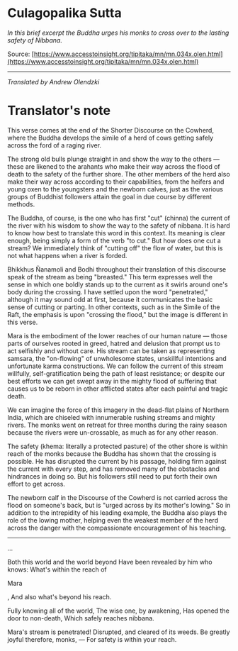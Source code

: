 # Culagopalika Sutta

*In this brief excerpt the Buddha urges his monks to cross over to the lasting safety of Nibbana.*

Source: [https://www.accesstoinsight.org/tipitaka/mn/mn.034x.olen.html](https://www.accesstoinsight.org/tipitaka/mn/mn.034x.olen.html)

---

*Translated by Andrew Olendzki*

# Translator's note

This verse comes at the end of the Shorter Discourse on the Cowherd, where the Buddha develops the simile of a herd of cows getting safely across the ford of a raging river.

The strong old bulls plunge straight in and show the way to the others — these are likened to the arahants who make their way across the flood of death to the safety of the further shore. The other members of the herd also make their way across according to their capabilities, from the heifers and young oxen to the youngsters and the newborn calves, just as the various groups of Buddhist followers attain the goal in due course by different methods.

The Buddha, of course, is the one who has first "cut" (chinna) the current of the river with his wisdom to show the way to the safety of nibbana. It is hard to know how best to translate this word in this context. Its meaning is clear enough, being simply a form of the verb "to cut." But how does one cut a stream? We immediately think of "cutting off" the flow of water, but this is not what happens when a river is forded.

Bhikkhus Ñanamoli and Bodhi throughout their translation of this discourse speak of the stream as being "breasted." This term expresses well the sense in which one boldly stands up to the current as it swirls around one's body during the crossing. I have settled upon the word "penetrated," although it may sound odd at first, because it communicates the basic sense of cutting or parting. In other contexts, such as in the Simile of the Raft, the emphasis is upon "crossing the flood," but the image is different in this verse.

Mara is the embodiment of the lower reaches of our human nature — those parts of ourselves rooted in greed, hatred and delusion that prompt us to act selfishly and without care. His stream can be taken as representing samsara, the "on-flowing" of unwholesome states, unskillful intentions and unfortunate karma constructions. We can follow the current of this stream willfully, self-gratification being the path of least resistance; or despite our best efforts we can get swept away in the mighty flood of suffering that causes us to be reborn in other afflicted states after each painful and tragic death.

We can imagine the force of this imagery in the dead-flat plains of Northern India, which are chiseled with innumerable rushing streams and mighty rivers. The monks went on retreat for three months during the rainy season because the rivers were un-crossable, as much as for any other reason.

The safety (khema: literally a protected pasture) of the other shore is within reach of the monks because the Buddha has shown that the crossing is possible. He has disrupted the current by his passage, holding firm against the current with every step, and has removed many of the obstacles and hindrances in doing so. But his followers still need to put forth their own effort to get across.

The newborn calf in the Discourse of the Cowherd is not carried across the flood on someone's back, but is "urged across by its mother's lowing." So in addition to the intrepidity of his leading example, the Buddha also plays the role of the lowing mother, helping even the weakest member of the herd across the danger with the compassionate encouragement of his teaching.

---

...


Both this world and the world beyond
Have been revealed by him who knows:
What's within the reach of 

Mara

,
And also what's beyond his reach.

Fully knowing all of the world,
The wise one, by awakening,
Has opened the door to non-death,
Which safely reaches nibbana.

Mara's stream is penetrated!
Disrupted, and cleared of its weeds.
Be greatly joyful therefore, monks,
— For safety is within your reach.
